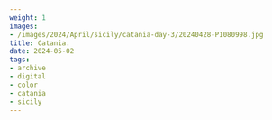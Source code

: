 ```yaml
---
weight: 1
images:
- /images/2024/April/sicily/catania-day-3/20240428-P1080998.jpg
title: Catania.
date: 2024-05-02
tags:
- archive
- digital
- color
- catania
- sicily
---
```


